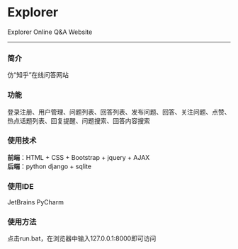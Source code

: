 # Explorer
Explorer Online Q&amp;A Website
- - -
### 简介
仿“知乎”在线问答网站
### 功能
登录注册、用户管理、问题列表、回答列表、发布问题、回答、关注问题、点赞、热点话题列表、回复提醒、问题搜索、回答内容搜索
### 使用技术
**前端**：HTML + CSS + Bootstrap + jquery + AJAX     <br />
**后端**：python django + sqlite
### 使用IDE
JetBrains PyCharm
### 使用方法
点击run.bat，在浏览器中输入127.0.0.1:8000即可访问
